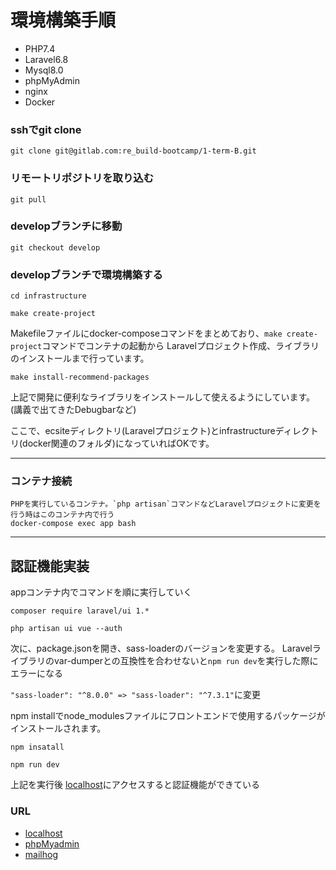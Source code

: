 # 環境構築手順
- PHP7.4
- Laravel6.8
- Mysql8.0
- phpMyAdmin
- nginx
- Docker

### sshでgit clone

```
git clone git@gitlab.com:re_build-bootcamp/1-term-B.git
```

### リモートリポジトリを取り込む

```
git pull
```

### developブランチに移動

```
git checkout develop
```

### developブランチで環境構築する

```
cd infrastructure

make create-project
```
Makefileファイルにdocker-composeコマンドをまとめており、`make create-project`コマンドでコンテナの起動から
Laravelプロジェクト作成、ライブラリのインストールまで行っています。

```
make install-recommend-packages
```
上記で開発に便利なライブラリをインストールして使えるようにしています。(講義で出てきたDebugbarなど)

ここで、ecsiteディレクトリ(Laravelプロジェクト)とinfrastructureディレクトリ(docker関連のフォルダ)になっていればOKです。
- - -
### コンテナ接続
```
PHPを実行しているコンテナ。`php artisan`コマンドなどLaravelプロジェクトに変更を行う時はこのコンテナ内で行う
docker-compose exec app bash
```

- - -
## 認証機能実装
appコンテナ内でコマンドを順に実行していく
```
composer require laravel/ui 1.*

php artisan ui vue --auth

```
次に、package.jsonを開き、sass-loaderのバージョンを変更する。
Laravelライブラリのvar-dumperとの互換性を合わせないと`npm run dev`を実行した際にエラーになる

`"sass-loader": "^8.0.0" => "sass-loader": "^7.3.1"`に変更

npm installでnode_modulesファイルにフロントエンドで使用するパッケージがインストールされます。
```
npm insatall

npm run dev
```
上記を実行後 [localhost](http://localhost:80)にアクセスすると認証機能ができている

### URL
- [localhost](http://localhost:80)
- [phpMyadmin](http:localhost:8888)
- [mailhog](http://localhost:8025)